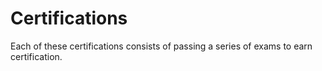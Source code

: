 # Certifications
Each of these certifications consists of passing a series of exams to earn certification.
